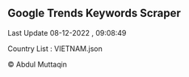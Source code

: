 

## Google Trends Keywords Scraper 
 
Last Update 08-12-2022 , 09:08:49

Country List :
VIETNAM.json



© Abdul Muttaqin 
